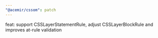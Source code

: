 ```yaml
---
"@acemir/cssom": patch
---
```


feat: support CSSLayerStatementRule, adjust CSSLayerBlockRule and improves at-rule validation
